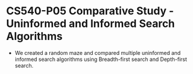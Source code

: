 # CS540-P05 Comparative Study - Uninformed and Informed Search Algorithms

- We created a random maze and compared multiple uninformed and informed search algorithms using Breadth-first search and Depth-first search.
